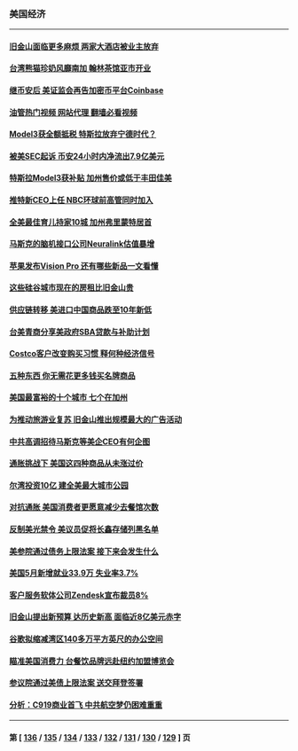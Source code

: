 ### 美国经济
---
#### [旧金山面临更多麻烦 两家大酒店被业主放弃](../../pages/ncid1078158/n14011511.md?06080845) 
#### [台湾熊猫珍奶风靡南加 翰林茶馆亚市开业](../../pages/ncid1078158/n14011358.md?06080845) 
#### [继币安后 美证监会再告加密币平台Coinbase](../../pages/ncid1078158/n14011274.md?06080845) 
#### [油管热门视频 网站代理 翻墙必看视频](http://138.2.39.72:81/youtube.html?epic-marker?06080845)
#### [Model3获全额抵税 特斯拉放弃宁德时代？](../../pages/ncid1078158/n14011278.md?06080845) 
#### [被美SEC起诉 币安24小时内净流出7.9亿美元](../../pages/ncid1078158/n14011288.md?06080845) 
#### [特斯拉Model3获补贴 加州售价或低于丰田佳美](../../pages/ncid1078158/n14011159.md?06080845) 
#### [推特新CEO上任 NBC环球前高管同时加入](../../pages/ncid1078158/n14011020.md?06080845) 
#### [全美最佳育儿持家10城 加州弗里蒙特居首](../../pages/ncid1078158/n14010672.md?06080845) 
#### [马斯克的脑机接口公司Neuralink估值暴增](../../pages/ncid1078158/n14010581.md?06080845) 
#### [苹果发布Vision Pro 还有哪些新品一文看懂](../../pages/ncid1078158/n14010535.md?06080845) 
#### [这些硅谷城市现在的房租比旧金山贵](../../pages/ncid1078158/n14010154.md?06080845) 
#### [供应链转移 美进口中国商品跌至10年新低](../../pages/ncid1078158/n14009843.md?06080845) 
#### [台美青商分享美政府SBA贷款与补助计划](../../pages/ncid1078158/n14009900.md?06080845) 
#### [Costco客户改变购买习惯 释何种经济信号](../../pages/ncid1078158/n14009463.md?06080845) 
#### [五种东西 你无需花更多钱买名牌商品](../../pages/ncid1078158/n14009026.md?06080845) 
#### [美国最富裕的十个城市 七个在加州](../../pages/ncid1078158/n14009152.md?06080845) 
#### [为推动旅游业复苏 旧金山推出规模最大的广告活动](../../pages/ncid1078158/n14009230.md?06080845) 
#### [中共高调招待马斯克等美企CEO有何企图](../../pages/ncid1078158/n14009040.md?06080845) 
#### [通胀挑战下 美国这四种商品从未涨过价](../../pages/ncid1078158/n14009059.md?06080845) 
#### [尔湾投资10亿 建全美最大城市公园](../../pages/ncid1078158/n14009083.md?06080845) 
#### [对抗通胀 美国消费者更愿意减少去餐馆次数](../../pages/ncid1078158/n14009029.md?06080845) 
#### [反制美光禁令 美议员促将长鑫存储列黑名单](../../pages/ncid1078158/n14009028.md?06080845) 
#### [美参院通过债务上限法案 接下来会发生什么](../../pages/ncid1078158/n14008913.md?06080845) 
#### [美国5月新增就业33.9万 失业率3.7%](../../pages/ncid1078158/n14008910.md?06080845) 
#### [客户服务软体公司Zendesk宣布裁员8%](../../pages/ncid1078158/n14008701.md?06080845) 
#### [旧金山提出新预算 达历史新高 面临近8亿美元赤字](../../pages/ncid1078158/n14008684.md?06080845) 
#### [谷歌拟缩减湾区140多万平方英尺的办公空间](../../pages/ncid1078158/n14008678.md?06080845) 
#### [瞄准美国消费力 台餐饮品牌远赴纽约加盟博览会](../../pages/ncid1078158/n14008555.md?06080845) 
#### [参议院通过美债上限法案 送交拜登签署](../../pages/ncid1078158/n14008474.md?06080845) 
#### [分析：C919商业首飞 中共航空梦仍困难重重](../../pages/ncid1078158/n14008296.md?06080845) 

---
#### 第 [ [136](./136.md?06080845) / [135](./135.md?06080845) / [134](./134.md?06080845) / [133](./133.md?06080845) / [132](./132.md?06080845) / [131](./131.md?06080845) / [130](./130.md?06080845) / [129](./129.md?06080845) ] 页
